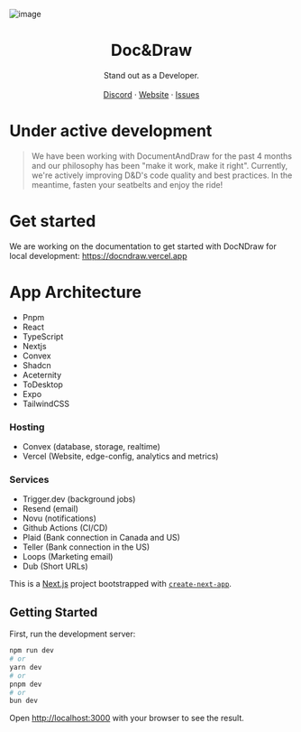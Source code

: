 ![image](https://github.com/yashdev9274/DocumentAndDraw/assets/72986960/e7975389-8597-4ec6-9f2d-84c16aa02bd8)



<p align="center">
	<h1 align="center"><b>Doc&Draw</b></h1>
<p align="center">
   Stand out as a Developer.
    <br />
    <br />
    <a href="">Discord</a>
    ·
    <a href="https://docndraw.vercel.app">Website</a>
    ·
    <a href="https://github.com/yashdev9274/DocumentAndDraw/issues">Issues</a>
  </p>
</p>

# Under active development

> We have been working with DocumentAndDraw for the past 4 months and our philosophy has been "make it work, make it right". Currently, we're actively improving D&D's code quality and best practices. In the meantime, fasten your seatbelts and enjoy the ride!

# Get started

We are working on the documentation to get started with DocNDraw for local development: https://docndraw.vercel.app

# App Architecture

- Pnpm
- React
- TypeScript
- Nextjs
- Convex
- Shadcn
- Aceternity
- ToDesktop
- Expo
- TailwindCSS

### Hosting

- Convex (database, storage, realtime)
- Vercel (Website, edge-config, analytics and metrics)

### Services

- Trigger.dev (background jobs)
- Resend (email)
- Novu (notifications)
- Github Actions (CI/CD)
- Plaid (Bank connection in Canada and US)
- Teller (Bank connection in the US)
- Loops (Marketing email)
- Dub (Short URLs)




This is a [Next.js](https://nextjs.org/) project bootstrapped with [`create-next-app`](https://github.com/vercel/next.js/tree/canary/packages/create-next-app).

## Getting Started

First, run the development server:

```bash
npm run dev
# or
yarn dev
# or
pnpm dev
# or
bun dev
```

Open [http://localhost:3000](http://localhost:3000) with your browser to see the result.

